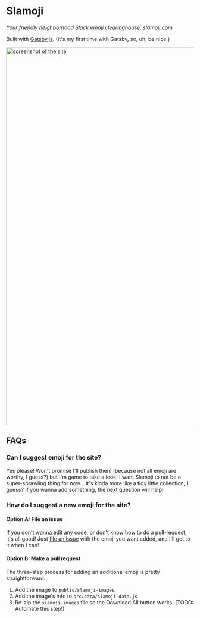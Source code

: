 # Slamoji

_Your friendly neighborhood Slack emoji clearinghouse: [slamoji.com](http://slamoji.com)_

Built with [Gatsby.js](https://www.gatsbyjs.org). (It's my first time with Gatsby, so, uh, be nice.)

<img width="1015" alt="screenshot of the site" src="https://user-images.githubusercontent.com/868389/206319034-5be60f44-d4c9-4e71-a45d-ab3caeeb9039.png">

## FAQs

### Can I suggest emoji for the site?

Yes please! Won't promise I'll publish them (because not all emoji are worthy, I guess?) but I'm game to take a look! I want Slamoji to not be a super-sprawling thing for now... it's kinda more like a tidy little collection, I guess? If you wanna add something, the next question will help!

### How do I suggest a new emoji for the site?

#### Option A: File an issue

If you don't wanna edit any code, or don't know how to do a pull-request, it's all good! Just [file an issue](https://github.com/bryanjclark/slamoji/issues) with the emoji you want added, and I'll get to it when I can!

#### Option B: Make a pull request

The three-step process for adding an additional emoji is pretty straightforward:

1. Add the image to `public/slamoji-images`.
2. Add the image's info to `src/data/slamoji-data.js`
3. Re-zip the `slamoji-images` file so the Download All button works. (TODO: Automate this step!)
